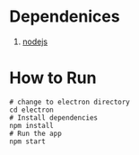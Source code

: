 # Dependenices 
1. [nodejs](https://nodejs.org/en/) 

# How to Run

```
# change to electron directory
cd electron
# Install dependencies
npm install
# Run the app
npm start
```